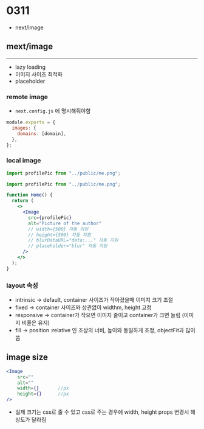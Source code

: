# 0311

- next/image

## mext/image

---

- lazy loading
- 이미지 사이즈 최적화
- placeholder

### remote image

- `next.config.js` 에 명시해줘야함

```jsx
module.exports = {
  images: {
    domains: [domain],
  },
};
```

### local image

```jsx
import profilePic from "../public/me.png";

import profilePic from "../public/me.png";

function Home() {
  return (
    <>
      <Image
        src={profilePic}
        alt="Picture of the author"
        // width={500} 자동 지원
        // height={500} 자동 지원
        // blurDataURL="data:..." 자동 지원
        // placeholder="blur" 자동 지원
      />
    </>
  );
}
```

### layout 속성

- intrinsic → default, container 사이즈가 작아졌을때 이미지 크기 조절
- fixed → container 사이즈와 상관없이 widthm, height 고정
- responsive → container가 작으면 이미지 줄이고 container가 크면 늘림 (이미지 비율은 유지)
- fill → position :relative 인 조상의 너비, 높이와 동일하게 조정, objectFit과 많이 씀

## image size

```jsx
<Image
	src=""
	alt=""
	width={}       //px
	height={}      //px
/>
```

- 실제 크기는 css로 줄 수 있고 css로 주는 경우에 width, height props 변경시 해상도가 달라짐
